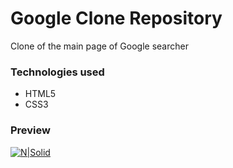 # Google Clone Repository

Clone of the main page of Google searcher



### Technologies used
* HTML5
* CSS3



### Preview

[![N|Solid](https://repository-images.githubusercontent.com/266850923/00401b00-9e8d-11ea-86a2-a1750f31a3b5)](https://devnaftan.github.io/google-clone/)